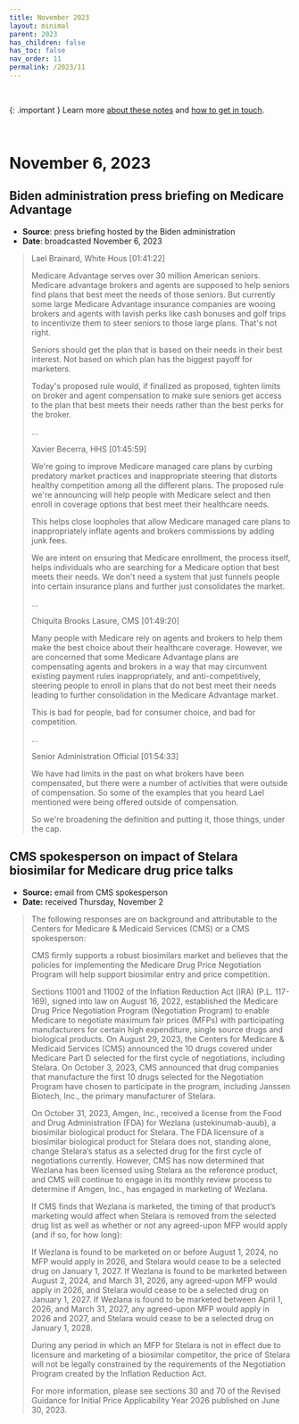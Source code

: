 ```yaml
---
title: November 2023
layout: minimal
parent: 2023
has_children: false
has_toc: false
nav_order: 11
permalink: /2023/11
---
```


<br>

{: .important }
Learn more [about these notes](https://tinalexander.github.io/notes/) and [how to get in touch](https://github.com/tinalexander#about-me). 

<br>

# November 6, 2023

## Biden administration press briefing on Medicare Advantage
 
- **Source**: press briefing hosted by the Biden administration
- **Date**: broadcasted November 6, 2023

> Lael Brainard, White Hous [01:41:22]
> 
> Medicare Advantage serves over 30 million American seniors. Medicare advantage brokers and agents are supposed to help seniors find plans that best meet the needs of those seniors. But currently some large Medicare Advantage insurance companies are wooing brokers and agents with lavish perks like cash bonuses and golf trips to incentivize them to steer seniors to those large plans. That's not right. 
> 
> Seniors should get the plan that is based on their needs in their best interest. Not based on which plan has the biggest payoff for marketers.
> 
> Today's proposed rule would, if finalized as proposed, tighten limits on broker and agent compensation to make sure seniors get access to the plan that best meets their needs rather than the best perks for the broker. 
> 
> ...
> 
> Xavier Becerra, HHS [01:45:59]
> 
> We're going to improve Medicare managed care plans by curbing predatory market practices and inappropriate steering that distorts healthy competition among all the different plans.
> The proposed rule we're announcing will help people with Medicare select and then enroll in coverage options that best meet their healthcare needs. 
> 
> This helps close loopholes that allow Medicare managed care plans to inappropriately inflate agents and brokers commissions by adding junk fees. 
> 
> We are intent on ensuring that Medicare enrollment, the process itself, helps individuals who are searching for a Medicare option that best meets their needs. 
> We don't need a system that just funnels people into certain insurance plans and further just consolidates the market. 
> 
> ...
> 
> Chiquita Brooks Lasure, CMS [01:49:20]
> 
> Many people with Medicare rely on agents and brokers to help them make the best choice about their healthcare coverage. However, we are concerned that some Medicare Advantage plans are compensating agents and brokers in a way that may circumvent existing payment rules inappropriately, and anti-competitively, steering people to enroll in plans that do not best meet their needs leading to further consolidation in the Medicare Advantage market. 
> 
> This is bad for people, bad for consumer choice, and bad for competition. 
> 
> ...
> 
> Senior Administration Official [01:54:33]
> 
> We have had limits in the past on what brokers have been compensated, but there were a number of activities that were outside of compensation. So some of the examples that you heard Lael mentioned were being offered outside of compensation. 
> 
> So we're broadening the definition and putting it, those things, under the cap.

## CMS spokesperson on impact of Stelara biosimilar for Medicare drug price talks

- **Source:** email from CMS spokesperson
- **Date:** received Thursday, November 2

> The following responses are on background and attributable to the Centers for Medicare & Medicaid Services (CMS) or a CMS spokesperson:
> 
> CMS firmly supports a robust biosimilars market and believes that the policies for implementing the Medicare Drug Price Negotiation Program will help support biosimilar entry and price competition.
> 
> Sections 11001 and 11002 of the Inflation Reduction Act (IRA) (P.L. 117-169), signed into law on August 16, 2022, established the Medicare Drug Price Negotiation Program (Negotiation Program) to enable Medicare to negotiate maximum fair prices (MFPs) with participating manufacturers for certain high expenditure, single source drugs and biological products. On August 29, 2023, the Centers for Medicare & Medicaid Services (CMS) announced the 10 drugs covered under Medicare Part D selected for the first cycle of negotiations, including Stelara. On October 3, 2023, CMS announced that drug companies that manufacture the first 10 drugs selected for the Negotiation Program have chosen to participate in the program, including Janssen Biotech, Inc., the primary manufacturer of Stelara.
> 
> On October 31, 2023, Amgen, Inc., received a license from the Food and Drug Administration (FDA) for Wezlana (ustekinumab-auub), a biosimilar biological product for Stelara. The FDA licensure of a biosimilar biological product for Stelara does not, standing alone, change Stelara’s status as a selected drug for the first cycle of negotiations currently. However, CMS has now determined that Wezlana has been licensed using Stelara as the reference product, and CMS will continue to engage in its monthly review process to determine if Amgen, Inc., has engaged in marketing of Wezlana.
> 
> If CMS finds that Wezlana is marketed, the timing of that product’s marketing would affect when Stelara is removed from the selected drug list as well as whether or not any agreed-upon MFP would apply (and if so, for how long):
> 
> If Wezlana is found to be marketed on or before August 1, 2024, no MFP would apply in 2026, and Stelara would cease to be a selected drug on January 1, 2027.
> If Wezlana is found to be marketed between August 2, 2024, and March 31, 2026, any agreed-upon MFP would apply in 2026, and Stelara would cease to be a selected drug on January 1, 2027.
> If Wezlana is found to be marketed between April 1, 2026, and March 31, 2027, any agreed-upon MFP would apply in 2026 and 2027, and Stelara would cease to be a selected drug on January 1, 2028.
>  
> During any period in which an MFP for Stelara is not in effect due to licensure and marketing of a biosimilar competitor, the price of Stelara will not be legally constrained by the requirements of the Negotiation Program created by the Inflation Reduction Act.
> 
> For more information, please see sections 30 and 70 of the Revised Guidance for Initial Price Applicability Year 2026 published on June 30, 2023.
